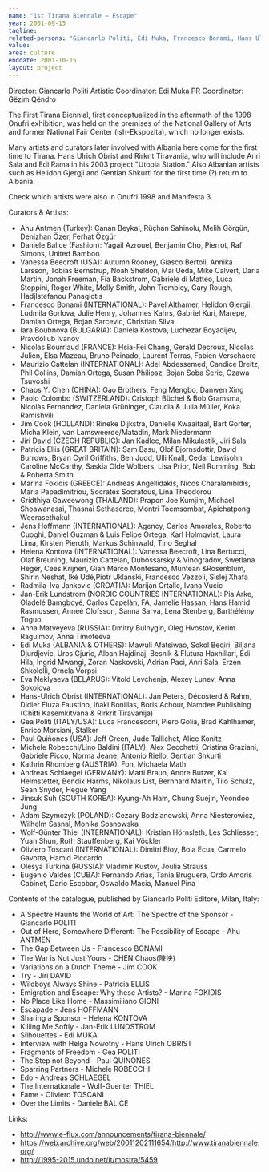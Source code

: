 ```yaml
---
name: "1st Tirana Biennale – Escape"
year: 2001-09-15
tagline:
related-persons: "Giancarlo Politi, Edi Muka, Francesco Bonami, Hans Ulrich Obrist, Edi Rama, Luchezar Boyadiev, Helidon Gjergji, Sislej Xhafa, Alban Hajdinaj, Besnik Haxhillari, Flutura Haxhillari, Adrian Paci, Anri Sala, Erzen Shkololli, Ornela Vorpsi, Sokol Beqiri, Rirkrit Tiravanija, Edi Hila, Gentian Shkurti, Kathrin Rhomberg, Gëzim Qëndro, Adel Abdessemed, Tania Bruguera, Ingrid Mwangi, Pavel Althamer"
value:
area: culture
enddate: 2001-10-15
layout: project
---
```

Director: Giancarlo Politi
Artistic Coordinator: Edi Muka
PR Coordinator: Gëzim Qëndro

The First Tirana Biennial, first conceptualized in the aftermath of the 1998 Onufri exhibition, was held on the premises of the National Gallery of Arts and former National Fair Center (ish-Ekspozita), which no longer exists.

Many artists and curators later involved with Albania here come for the first time to Tirana. Hans Ulrich Obrist and Rirkrit Tiravanija, who will include Anri Sala and Edi Rama in his 2003 project "Utopia Station." Also Albanian artists such as Helidon Gjergji and Gentian Shkurti for the first time (?) return to Albania.

Check which artists were also in Onufri 1998 and Manifesta 3.

Curators & Artists:
* Ahu Antmen (Turkey): Canan Beykal, Rüçhan Sahinolu, Melih Görgün, Denizhan Özer, Ferhat Özgür
* Daniele Balice (Fashion): Yagail Azrouel, Benjamin Cho, Pierrot, Raf Simons, United Bamboo
* Vanessa Beecroft (USA): Autumn Rooney, Giasco Bertoli, Annika Larsson, Tobias Bernstrup, Noah Sheldon, Mai Ueda, Mike Calvert, Daria Martin, Jonah Freeman, Fia Backstrom, Gabriele di Matteo, Luca Stoppini, Roger White, Molly Smith, John Trembley, Gary Rough, HadjIstefanou Panagiotis
* Francesco Bonami (INTERNATIONAL): Pavel Althamer, Helidon Gjergji, Ludmila Gorlova, Julie Henry, Johannes Kahrs, Gabriel Kuri, Marepe, Damian Ortega, Bojan Sarcevic, Christian Silva
* Iara Boubnova (BULGARIA): Daniela Kostova, Luchezar Boyadijev, Pravdoliub Ivanov
* Nicolas Bourriaud (FRANCE): Hsia-Fei Chang, Gerald Decroux, Nicolas Julien, Elsa Mazeau, Bruno Peinado, Laurent Terras, Fabien Verschaere
* Maurizio Cattelan (INTERNATIONAL): Adel Abdessemed, Candice Breitz, Phil Collins, Damian Ortega, Susan Philipsz, Bojan Soba Seric, Ozawa Tsuyoshi
* Chaos Y. Chen (CHINA): Gao Brothers, Feng Mengbo, Danwen Xing
* Paolo Colombo (SWITZERLAND): Cristoph Büchel & Bob Gramsma, Nicolàs Fernandez, Daniela Grüninger, Claudia & Julia Müller, Koka Ramishvili
* Jim Cook (HOLLAND): Rineke Dijkstra, Danielle Kwaaitaal, Bart Gorter, Micha Klein, van Lamsweerde/Matadin, Mark Niedermann
* Jiri David (CZECH REPUBLIC): Jan Kadlec, Milan Mikulastik, Jiri Sala
* Patricia Ellis (GREAT BRITAIN): Sam Basu, Olof Bjornsdottir, David Burrows, Bryan Cyril Griffiths, Ben Judd, Ulli Knall, Cedar Lewisohn, Caroline McCarthy, Saskia Olde Wolbers, Lisa Prior, Neil Rumming, Bob & Roberta Smith
* Marina Fokidis (GREECE): Andreas Angellidakis, Nicos Charalambidis, Maria Papadimitriou, Socrates Socratous, Lina Theodorou
* Gridthiya Gaweewong (THAILAND): Prapon Joe Kumjim, Michael Shoawanasai, Thasnai Sethaseree, Montri Toemsombat, Apichatpong Weerasethakul
* Jens Hoffmann (INTERNATIONAL): Agency, Carlos Amorales, Roberto Cuoghi, Daniel Guzman & Luis Felipe Ortega, Karl Holmqvist, Laura Lima, Kirsten Pieroth, Markus Schinwald, Tino Seghal
* Helena Kontova (INTERNATIONAL): Vanessa Beecroft, Lina Bertucci, Olaf Breuning, Maurizio Cattelan, Dubossarsky & Vinogradov, Swetlana Heger, Cees Krijnen, Gian Marco Montesano, Muntean &Rosenblum, Shirin Neshat, Iké Udé,Piotr Uklanski, Francesco Vezzoli, Sislej Xhafa
* Radmila-Iva Jankovic (CROATIA): Marijan Crtalic, Ivana Vucic
* Jan-Erik Lundstrom (NORDIC COUNTRIES INTERNATIONAL): Pia Arke, Oladélé Bamgboyé, Carlos Capelàn, FA, Jamelie Hassan, Hans Hamid Rasmussen, Anneé Olofsson, Sanna Sarva, Lena Stenberg, Barthélémy Toguo
* Anna Matveyeva (RUSSIA): Dmitry Bulnygin, Oleg Hvostov, Kerim Raguimov, Anna Timofeeva
* Edi Muka (ALBANIA & OTHERS): Mawuli Afatsiwao, Sokol Beqiri, Biljana Djurdjevic, Uros Gjuric, Alban Hajdinaj, Besnik & Flutura Haxhillari, Edi Hila, Ingrid Mwangi, Zoran Naskovski, Adrian Paci, Anri Sala, Erzen Shkololli, Ornela Vorpsi
* Eva Neklyaeva (BELARUS): Vitold Levchenja, Alexey Lunev, Anna Sokolova
* Hans-Ulrich Obrist (INTERNATIONAL): Jan Peters, Décosterd & Rahm, Didier Fiuza Faustino, Iñaki Bonillas, Boris Achour, Namdee Publishing (Chitti Kasemkitvana & Rirkrit Tiravanija)
* Gea Politi (ITALY/USA): Luca Francesconi, Piero Golia, Brad Kahlhamer, Enrico Morsiani, Stalker
* Paul Quiñones (USA): Jeff Green, Jude Tallichet, Alice Konitz
* Michele Robecchi/Lino Baldini (ITALY), Alex Cecchetti, Cristina Graziani, Gabriele Picco, Norma Jeane, Antonio Riello, Gentian Shkurti
* Kathrin Rhomberg (AUSTRIA): Fon, Michaela Math
* Andreas Schlaegel (GERMANY): Matti Braun, Andre Butzer, Kai Helmstetter, Bendix Harms, Nikolaus List, Bernhard Martin, Tilo Schulz, Sean Snyder, Hegue Yang
* Jinsuk Suh (SOUTH KOREA): Kyung-Ah Ham, Chung Suejin, Yeondoo Jung
* Adam Szymczyk (POLAND): Cezary Bodzianowski, Anna Niesterowicz, Wilhelm Sasnal, Monika Sosnowska
* Wolf-Günter Thiel (INTERNATIONAL): Kristian Hörnsleth, Les Schliesser, Yuan Shun, Roth Stauffenberg, Kai Vöckler
* Oliviero Toscani (INTERNATIONAL): Dimitri Bioy, Bola Ecua, Carmelo Gavotta, Hamid Piccardo
* Olesya Turkina (RUSSIA): Vladimir Kustov, Joulia Strauss
* Eugenio Valdes (CUBA): Fernando Arias, Tania Bruguera, Ordo Amoris Cabinet, Dario Escobar, Oswaldo Macia, Manuel Pina

Contents of the catalogue, published by Giancarlo Politi Editore, Milan, Italy:
* A Spectre Haunts the World of Art: The Spectre of the Sponsor - Giancarlo POLITI
* Out of Here, Somewhere Different: The Possibility of Escape - Ahu ANTMEN
* The Gap Between Us - Francesco BONAMI
* The War is Not Just Yours - CHEN Chaos(陳泱)
* Variations on a Dutch Theme - Jim COOK
* Try - Jiri DAVID
* Wildboys Always Shine - Patricia ELLIS
* Emigration and Escape: Why these Artists? - Marina FOKIDIS
* No Place Like Home - Massimiliano GIONI
* Escapade - Jens HOFFMANN
* Sharing a Sponsor - Helena KONTOVA
* Killing Me Softly - Jan-Erik LUNDSTROM
* Silhouettes - Edi MUKA
* Interview with Helga Nowotny - Hans Ulrich OBRIST
* Fragments of Freedom - Gea POLITI
* The Step not Beyond - Paul QUINONES
* Sparring Partners - Michele ROBECCHI
* Edo - Andreas SCHLAEGEL
* The Internationale - Wolf-Guenter THIEL
* Fame - Oliviero TOSCANI
* Over the Limits - Daniele BALICE

Links:
* <http://www.e-flux.com/announcements/tirana-biennale/>
* <https://web.archive.org/web/20011202111654/http://www.tiranabiennale.org/>
* <http://1995-2015.undo.net/it/mostra/5459>
